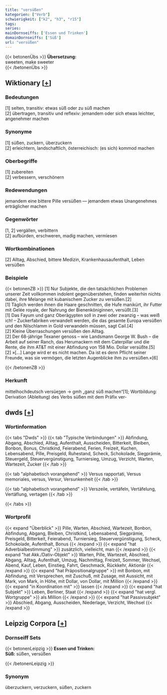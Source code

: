 ```yaml
---
title: "versüßen"
kategorien: ["Verb"]
schwierigkeit: ["k2", "h3", "r15"]
tags:
series:
mainDornseiffs: ['Essen und Trinken']
domainDornseiffs: ['Süß']
url: "versüßen"
---
```


{{< betonenÜbs >}}
**Übersetzung:**  
sweeten, make sweeter  
{{< /betonenÜbs >}}

## Wiktionary [[+](https://de.wiktionary.org/wiki/versüßen)]

### Bedeutungen
[1] selten, transitiv: etwas süß oder zu süß machen  
[2] übertragen, transitiv und reflexiv: jemandem oder sich etwas leichter, angenehmer machen  

### Synonyme
[1] süßen, zuckern, überzuckern  
[2] erleichtern, landschaftlich, österreichisch: (es sich) kommod machen  

### Oberbegriffe
[1] zubereiten  
[2] verbessern, verschönern  

### Redewendungen
jemandem eine bittere Pille versüßen — jemandem etwas Unangenehmes erträglicher machen  

### Gegenwörter
[1, 2] vergällen, verbittern  
[2] aufbürden, erschweren, madig machen, vermiesen  

### Wortkombinationen
[2] Alltag, Abschied, bittere Medizin, Krankenhausaufenthalt, Leben versüßen  

### Beispiele
{{< betonenZB >}}
[1] Nur Subjekte, die den tatsächlichen Problemen unserer Zeit vollkommen indolent gegenüberstehen, finden weiterhin nichts dabei, ihre Melange mit kubanischem Zucker zu versüßen.[2]  
[1] Täglich werden ihnen die Haare geschnitten, die Hufe manikürt, ihr Futter mit Gelée royale, der Nahrung der Bienenköniginnen, versüßt.[3]  
[1] Das Fayum und ganz Oberägypten soll in zwei oder zwanzig – was weiß ich! – Zuckerfabriken verwandelt werden, die das gesamte Europa versüßen und den Nilschlamm in Gold verwandeln müssen, sagt Cail.[4]  
[2] Kleine Überraschungen versüßen den Alltag.  
[2] Der 68-jährige Texaner genoss – wie Landsmann George W. Bush – die Arbeit auf seiner Ranch, das Herumackern mit dem Caterpillar und die Rente, die ihm AT&T mit einer Abfindung von 158 Mio. Dollar versüßte.[5]  
[2] »[…] Lange wird er es nicht machen. Da ist es denn Pflicht seiner Freunde, was sie vermögen, die letzten Augenblicke ihm zu versüßen.«[6]  

{{< /betonenZB >}}
### Herkunft
mittelhochdeutsch versüeჳen → gmh „ganz süß machen“[1]; Wortbildung: Derivation (Ableitung) des Verbs süßen mit dem Präfix ver-  



## dwds [[+](https://www.dwds.de/wb/versüßen)]

### Wortinformation
{{< tabs "Dwds" >}}
{{< tab "Typische Verbindungen" >}}
Abfindung, Abgang, Abschied, Alltag, Aufenthalt, Ausscheiden, Bitterkeit, Bleiben, Bonbon, Bonus, Christkind, Feierabend, Ferien, Freizeit, Kuchen, Lebensabend, Pille, Preisgeld, Ruhestand, Scheck, Schokolade, Siegprämie, Steuergeld, Steuervergünstigung, Turniersieg, Umzug, Verzicht, Warten, Wartezeit, Zucker
{{< /tab >}}

{{< tab "alphabetisch vorangehend" >}}
Versus rapportati, Versus memoriales, versus, Versur, Versunkenheit
{{< /tab >}}

{{< tab "alphabetisch vorangehend" >}}
Verszeile, vertäfeln, Vertäfelung, Vertäflung, vertagen
{{< /tab >}}

{{< /tabs >}}

### Wortprofil
{{< expand "Überblick" >}} Pille, Warten, Abschied, Wartezeit, Bonbon, Abfindung, Abgang, Bleiben, Christkind, Lebensabend, Siegprämie, Preisgeld, Bitterkeit, Feierabend, Turniersieg, Steuervergünstigung, Scheck, Schokolade, Aufenthalt, Bonus {{< /expand >}}
{{< expand "hat Adverbialbestimmung" >}} zusätzlich, vielleicht, man {{< /expand >}}
{{< expand "hat Akk./Dativ-Objekt" >}} Warten, Pille, Wartezeit, Abschied, Abgang, Alltag, Aufenthalt, Umzug, Nachmittag, Freizeit, Sommer, Wechsel, Abend, Kauf, Leben, Einstieg, Fahrt, Geschmack, Rückkehr, Aktionär {{< /expand >}}
{{< expand "hat Präpositionalgruppe" >}} mit Bonbon, mit Abfindung, mit Versprechen, mit Zuschuß, mit Zusage, mit Aussicht, mit Mark, von Mark, in Höhe, mit Dollar, von Dollar, mit Million {{< /expand >}}
{{< expand "in Koordination mit" >}} lassen {{< /expand >}}
{{< expand "hat Subjekt" >}} Leben, Berliner, Staat {{< /expand >}}
{{< expand "hat vergl. Wortgruppe" >}} als Million {{< /expand >}}
{{< expand "hat Passivsubjekt" >}} Abschied, Abgang, Ausscheiden, Niederlage, Verzicht, Wechsel {{< /expand >}}

## Leipzig Corpora [[+](https://corpora.uni-leipzig.de/en/res?word=versüßen&corpusId=deu_newscrawl-public_2018)]

### Dornseiff Sets
{{< betonenLeipzig >}}
**Essen und Trinken:**  
**Süß:** süßen, versüßen  

{{< /betonenLeipzig >}}

### Synonym
überzuckern, verzuckern, süßen, zuckern


